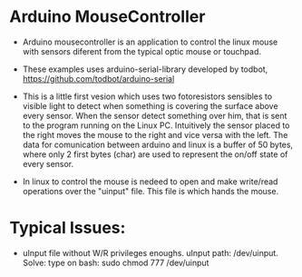 # Arduino MouseController

- Arduino mousecontroller is an application to control the linux mouse with sensors diferent from the typical optic mouse or touchpad.

- These examples uses arduino-serial-library developed by todbot, https://github.com/todbot/arduino-serial

- This is a little first vesion which uses two fotoresistors sensibles to visible light to detect when something is covering the surface above every sensor. When the sensor detect something over him, that is sent to the program running on the Linux PC.
Intuitively the sensor placed to the right moves the mouse to the right and vice versa with the left.
The data for comunication between arduino and linux is a buffer of 50 bytes, where only 2 first bytes (char) are used to represent the on/off state of every sensor.

- In linux to control the mouse is nedeed to open and make write/read operations over the "uinput" file. This file is which hands the mouse.

# Typical Issues:

- uInput file without W/R privileges enoughs. uInput path: /dev/uinput. Solve: type on bash: sudo chmod 777 /dev/uinput



